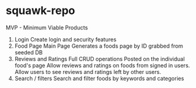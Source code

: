 # squawk-repo

MVP - Minimum Viable Products
1. Login
Create login and security features
2. Food Page
Main Page
Generates a foods page by ID grabbed from seeded DB
3. Reviews and Ratings
Full CRUD operations
Posted on the individual food's page
Allow reviews and ratings on foods from signed in users.
Allow users to see reviews and ratings left by other users.
4. Search / filters
Search and filter foods by keywords and categories
